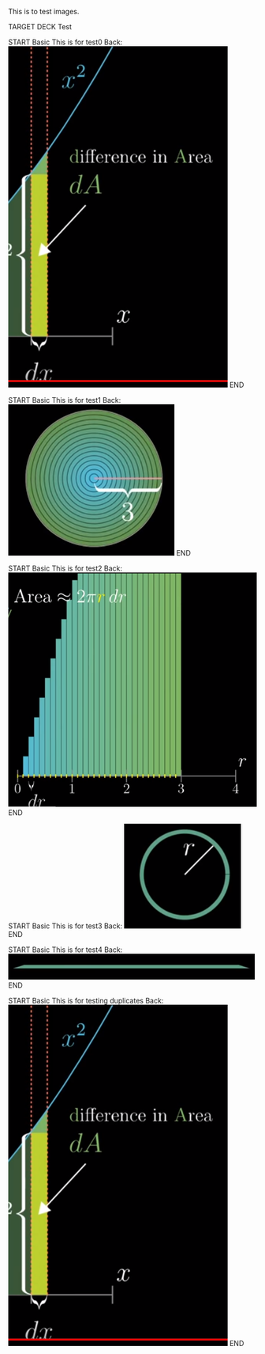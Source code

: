 This is to test images.

TARGET DECK
Test

START
Basic
This is for test0
Back: ![test0](./Attachments/test0.png)
END

START
Basic
This is for test1
Back: ![test1](./Attachments/test1.png)
END

START
Basic
This is for test2
Back: ![test2](./Attachments/test2.png)
END

START
Basic
This is for test3
Back: ![test3](./Attachments/test3.png)
END

START
Basic
This is for test4
Back: ![test4](./Attachments/test4.png)
END

START
Basic
This is for testing duplicates
Back: ![test0](./Attachments/test0.png)
END
